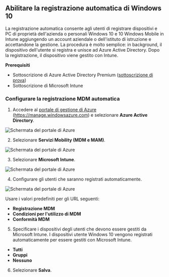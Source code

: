 ## <a name="enable-windows-10-automatic-enrollment"></a>Abilitare la registrazione automatica di Windows 10

La registrazione automatica consente agli utenti di registrare dispositivi e PC di proprietà dell'azienda o personali Windows 10 e 10 Windows Mobile in Intune aggiungendo un account aziendale o dell'istituto di istruzione e accettandone la gestione. La procedura è molto semplice: in background, il dispositivo dell'utente si registra e unisce ad Azure Active Directory. Dopo la registrazione, il dispositivo viene gestito con Intune.

**Prerequisiti**
- Sottoscrizione di Azure Active Directory Premium ([sottoscrizione di prova](http://go.microsoft.com/fwlink/?LinkID=816845))
- Sottoscrizione di Microsoft Intune


### <a name="configure-automatic-mdm-enrollment"></a>Configurare la registrazione MDM automatica

1. Accedere al [portale di gestione di Azure](https://portal.azure.com) (https://manage.windowsazure.com) e selezionare **Azure Active Directory**.

  ![Schermata del portale di Azure](../media/auto-enroll-azure-main.png)

2. Selezionare **Servizi Mobility (MDM e MAM)**.

  ![Schermata del portale di Azure](../media/auto-enroll-mdm.png)

3. Selezionare **Microsoft Intune**.

  ![Schermata del portale di Azure](../media/auto-enroll-intune.png)

4. Configurare gli utenti che saranno registrati automaticamente.

  ![Schermata del portale di Azure](../media/auto-enroll-scope.png)

  Usare i valori predefiniti per gli URL seguenti:
  - **Registrazione MDM**
  - **Condizioni per l'utilizzo di MDM**
  - **Conformità MDM**

5. Specificare i dispositivi degli utenti che devono essere gestiti da Microsoft Intune. I dispositivi utente Windows 10 vengono registrati automaticamente per essere gestiti con Microsoft Intune.

  - **Tutti**
  - **Gruppi**
  - **Nessuno**

6. Selezionare **Salva**.

